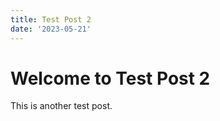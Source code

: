 ```yaml
---
title: Test Post 2
date: '2023-05-21'
---
```


# Welcome to Test Post 2

This is another test post.

